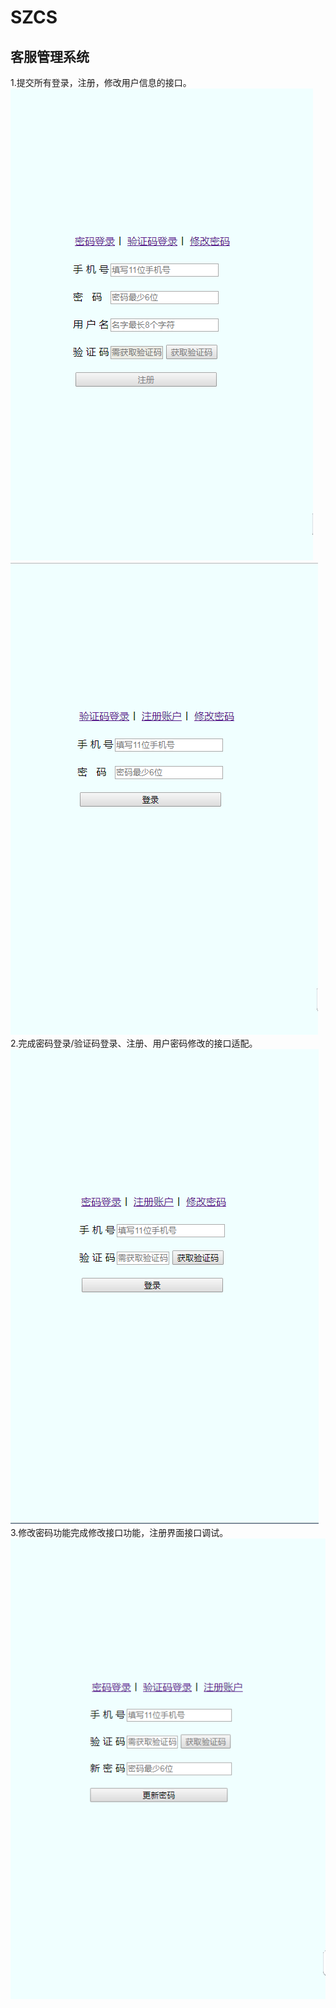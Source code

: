 # SZCS
客服管理系统
------
1.提交所有登录，注册，修改用户信息的接口。<br>
![image](images/注册用户.png)<br>
![image](images/密码登录.png)<br>
2.完成密码登录/验证码登录、注册、用户密码修改的接口适配。<br>
![image](images/验证码登录.png)<br>
3.修改密码功能完成修改接口功能，注册界面接口调试。<br>
![image](images/更新密码.png)
